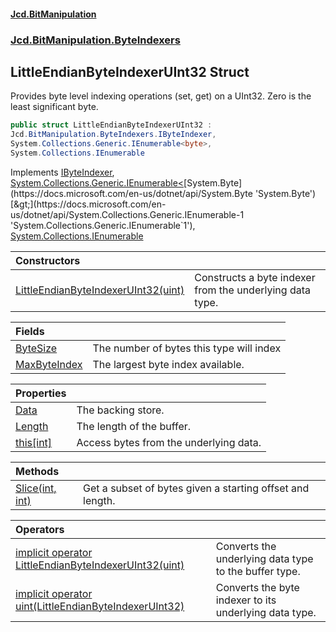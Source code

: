 #### [Jcd.BitManipulation](index.md 'index')
### [Jcd.BitManipulation.ByteIndexers](Jcd.BitManipulation.ByteIndexers.md 'Jcd.BitManipulation.ByteIndexers')

## LittleEndianByteIndexerUInt32 Struct

Provides byte level indexing operations (set, get) on a UInt32. Zero is the least significant byte.

```csharp
public struct LittleEndianByteIndexerUInt32 :
Jcd.BitManipulation.ByteIndexers.IByteIndexer,
System.Collections.Generic.IEnumerable<byte>,
System.Collections.IEnumerable
```

Implements [IByteIndexer](Jcd.BitManipulation.ByteIndexers.IByteIndexer.md 'Jcd.BitManipulation.ByteIndexers.IByteIndexer'), [System.Collections.Generic.IEnumerable&lt;](https://docs.microsoft.com/en-us/dotnet/api/System.Collections.Generic.IEnumerable-1 'System.Collections.Generic.IEnumerable`1')[System.Byte](https://docs.microsoft.com/en-us/dotnet/api/System.Byte 'System.Byte')[&gt;](https://docs.microsoft.com/en-us/dotnet/api/System.Collections.Generic.IEnumerable-1 'System.Collections.Generic.IEnumerable`1'), [System.Collections.IEnumerable](https://docs.microsoft.com/en-us/dotnet/api/System.Collections.IEnumerable 'System.Collections.IEnumerable')

| Constructors                                                                                                                                                                                                                                      |                                                          |
|:--------------------------------------------------------------------------------------------------------------------------------------------------------------------------------------------------------------------------------------------------|:---------------------------------------------------------|
| [LittleEndianByteIndexerUInt32(uint)](Jcd.BitManipulation.ByteIndexers.LittleEndianByteIndexerUInt32.LittleEndianByteIndexerUInt32(uint).md 'Jcd.BitManipulation.ByteIndexers.LittleEndianByteIndexerUInt32.LittleEndianByteIndexerUInt32(uint)') | Constructs a byte indexer from the underlying data type. |

| Fields                                                                                                                                                                       |                                          |
|:-----------------------------------------------------------------------------------------------------------------------------------------------------------------------------|:-----------------------------------------|
| [ByteSize](Jcd.BitManipulation.ByteIndexers.LittleEndianByteIndexerUInt32.ByteSize.md 'Jcd.BitManipulation.ByteIndexers.LittleEndianByteIndexerUInt32.ByteSize')             | The number of bytes this type will index |
| [MaxByteIndex](Jcd.BitManipulation.ByteIndexers.LittleEndianByteIndexerUInt32.MaxByteIndex.md 'Jcd.BitManipulation.ByteIndexers.LittleEndianByteIndexerUInt32.MaxByteIndex') | The largest byte index available.        |

| Properties                                                                                                                                                          |                                        |
|:--------------------------------------------------------------------------------------------------------------------------------------------------------------------|:---------------------------------------|
| [Data](Jcd.BitManipulation.ByteIndexers.LittleEndianByteIndexerUInt32.Data.md 'Jcd.BitManipulation.ByteIndexers.LittleEndianByteIndexerUInt32.Data')                | The backing store.                     |
| [Length](Jcd.BitManipulation.ByteIndexers.LittleEndianByteIndexerUInt32.Length.md 'Jcd.BitManipulation.ByteIndexers.LittleEndianByteIndexerUInt32.Length')          | The length of the buffer.              |
| [this[int]](Jcd.BitManipulation.ByteIndexers.LittleEndianByteIndexerUInt32.this[int].md 'Jcd.BitManipulation.ByteIndexers.LittleEndianByteIndexerUInt32.this[int]') | Access bytes from the underlying data. |

| Methods                                                                                                                                                                              |                                                           |
|:-------------------------------------------------------------------------------------------------------------------------------------------------------------------------------------|:----------------------------------------------------------|
| [Slice(int, int)](Jcd.BitManipulation.ByteIndexers.LittleEndianByteIndexerUInt32.Slice(int,int).md 'Jcd.BitManipulation.ByteIndexers.LittleEndianByteIndexerUInt32.Slice(int, int)') | Get a subset of bytes given a starting offset and length. |

| Operators                                                                                                                                                                                                                                                                                                                                                    |                                                        |
|:-------------------------------------------------------------------------------------------------------------------------------------------------------------------------------------------------------------------------------------------------------------------------------------------------------------------------------------------------------------|:-------------------------------------------------------|
| [implicit operator LittleEndianByteIndexerUInt32(uint)](Jcd.BitManipulation.ByteIndexers.LittleEndianByteIndexerUInt32.op_ImplicitJcd.BitManipulation.ByteIndexers.LittleEndianByteIndexerUInt32(uint).md 'Jcd.BitManipulation.ByteIndexers.LittleEndianByteIndexerUInt32.op_Implicit Jcd.BitManipulation.ByteIndexers.LittleEndianByteIndexerUInt32(uint)') | Converts the underlying data type to the buffer type.  |
| [implicit operator uint(LittleEndianByteIndexerUInt32)](Jcd.BitManipulation.ByteIndexers.LittleEndianByteIndexerUInt32.op_Implicituint(Jcd.BitManipulation.ByteIndexers.LittleEndianByteIndexerUInt32).md 'Jcd.BitManipulation.ByteIndexers.LittleEndianByteIndexerUInt32.op_Implicit uint(Jcd.BitManipulation.ByteIndexers.LittleEndianByteIndexerUInt32)') | Converts the byte indexer to its underlying data type. |
